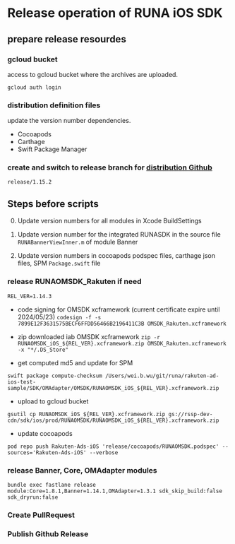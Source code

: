 # Release operation of RUNA iOS SDK

## prepare release resourdes

### gcloud bucket
access to gcloud bucket where the archives are uploaded.

`gcloud auth login`

### distribution definition files
update the version number dependencies.
- Cocoapods
- Carthage
- Swift Package Manager

### create and switch to release branch for [distribution Github](https://github.com/rakuten-ads/Rakuten-Ads-iOS)

`release/1.15.2`

## Steps before scripts

0. Update version numbers for all modules in Xcode BuildSettings

0. Update version number for the integrated RUNASDK in the source file `RUNABannerViewInner.m` of module Banner

0. Update version numbers in cocoapods podspec files, carthage json files, SPM `Package.swift` file


### release RUNAOMSDK_Rakuten if need

`REL_VER=1.14.3`

- code signing for OMSDK xcframework (current certificate expire until 2024/05/23)
`codesign -f -s 7899E12F3631575BECF6FFDD56466B2196411C3B OMSDK_Rakuten.xcframework`

- zip downloaded iab OMSDK xcframework 
`zip -r RUNAOMSDK_iOS_${REL_VER}.xcframework.zip OMSDK_Rakuten.xcframework -x "*/.DS_Store"`

- get computed md5 and update for SPM

`swift package compute-checksum /Users/wei.b.wu/git/runa/rakuten-ad-ios-test-sample/SDK/OMAdapter/OMSDK/RUNAOMSDK_iOS_${REL_VER}.xcframework.zip`

- upload to gcloud bucket

`gsutil cp RUNAOMSDK_iOS_${REL_VER}.xcframework.zip gs://rssp-dev-cdn/sdk/ios/prod/RUNAOMSDK/RUNAOMSDK_iOS_${REL_VER}.xcframework.zip`

- update cocoapods

`pod repo push Rakuten-Ads-iOS 'release/cocoapods/RUNAOMSDK.podspec' --sources='Rakuten-Ads-iOS' --verbose`

### release Banner, Core, OMAdapter modules

`bundle exec fastlane release module:Core=1.8.1,Banner=1.14.1,OMAdapter=1.3.1 sdk_skip_build:false sdk_dryrun:false`


### Create PullRequest

### Publish Github Release